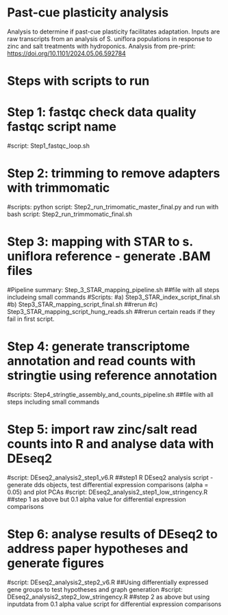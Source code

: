 # Past-cue plasticity analysis
Analysis to determine if past-cue plasticity facilitates adaptation.
Inputs are raw transcripts from an analysis of S. uniflora populations in response to zinc and salt treatments with hydroponics.
Analysis from pre-print: https://doi.org/10.1101/2024.05.06.592784 
# Steps with scripts to run
 #  Step 1: fastqc check data quality fastqc script name
  #script: Step1_fastqc_loop.sh
 #  Step 2: trimming to remove adapters with trimmomatic
#scripts: python script: Step2_run_trimomatic_master_final.py and run with bash script: Step2_run_trimmomatic_final.sh
# Step 3: mapping with STAR to s. uniflora reference - generate .BAM files
#Pipeline summary: Step_3_STAR_mapping_pipeline.sh  ##file with all steps includeing small commands
#Scripts:
         #a) Step3_STAR_index_script_final.sh
         #b) Step3_STAR_mapping_script_final.sh ##rerun
         #c) Step3_STAR_mapping_script_hung_reads.sh ##rerun certain reads if they fail in first script.
# Step 4: generate transcriptome annotation and read counts with stringtie using reference annotation
#scripts: Step4_stringtie_assembly_and_counts_pipeline.sh  ##file with all steps including small commands
# Step 5: import raw zinc/salt read counts into R and analyse data with DEseq2
#script: DEseq2_analysis2_step1_v6.R ##step1 R DEseq2 analysis script - generate dds objects, test differential expression comparisons (alpha = 0.05) and plot PCAs
#script: DEseq2_analysis2_step1_low_stringency.R ##step 1 as above but 0.1 alpha value for differential expression comparisons
# Step 6: analyse results of DEseq2 to address paper hypotheses and generate figures
#script: DEseq2_analysis2_step2_v6.R ##Using differentially expressed gene groups to test hypotheses and graph generation
#script: DEseq2_analysis2_step2_low_stringency.R ##step 2 as above but using inputdata from 0.1 alpha value script for differential expression comparisons

